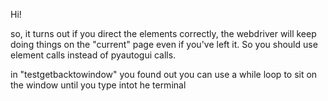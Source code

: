 Hi! 

so, it turns out if you direct the elements correctly, the webdriver will keep doing things on the "current" page even if you've left it. So you should use element calls instead of pyautogui calls. 

in "testgetbacktowindow" you found out you can use a while loop to sit on the window until you type intot he terminal
